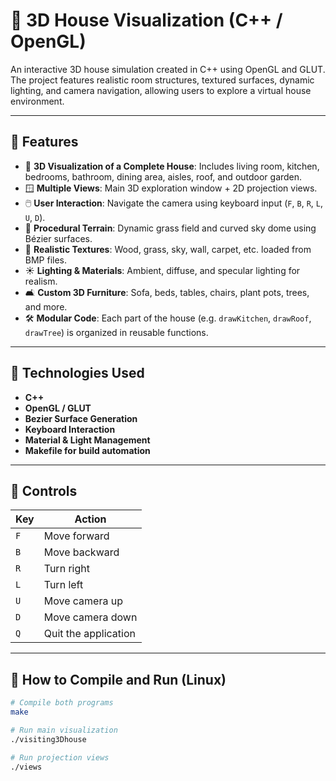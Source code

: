 # 🏡 3D House Visualization (C++ / OpenGL)

An interactive 3D house simulation created in C++ using OpenGL and GLUT. The project features realistic room structures, textured surfaces, dynamic lighting, and camera navigation, allowing users to explore a virtual house environment.

---

## 🎯 Features

- 🔭 **3D Visualization of a Complete House**: Includes living room, kitchen, bedrooms, bathroom, dining area, aisles, roof, and outdoor garden.
- 🪟 **Multiple Views**: Main 3D exploration window + 2D projection views.
- 🖱️ **User Interaction**: Navigate the camera using keyboard input (`F`, `B`, `R`, `L`, `U`, `D`).
- 🌱 **Procedural Terrain**: Dynamic grass field and curved sky dome using Bézier surfaces.
- 🧱 **Realistic Textures**: Wood, grass, sky, wall, carpet, etc. loaded from BMP files.
- ☀️ **Lighting & Materials**: Ambient, diffuse, and specular lighting for realism.
- 🛋️ **Custom 3D Furniture**: Sofa, beds, tables, chairs, plant pots, trees, and more.
- 🛠️ **Modular Code**: Each part of the house (e.g. `drawKitchen`, `drawRoof`, `drawTree`) is organized in reusable functions.

---

## 🧠 Technologies Used

- **C++**
- **OpenGL / GLUT**
- **Bezier Surface Generation**
- **Keyboard Interaction**
- **Material & Light Management**
- **Makefile for build automation**

---

## 🧭 Controls

| Key | Action               |
|-----|----------------------|
| `F` | Move forward         |
| `B` | Move backward        |
| `R` | Turn right           |
| `L` | Turn left            |
| `U` | Move camera up       |
| `D` | Move camera down     |
| `Q` | Quit the application |

---

## 🔧 How to Compile and Run (Linux)

```bash
# Compile both programs
make

# Run main visualization
./visiting3Dhouse

# Run projection views
./views
